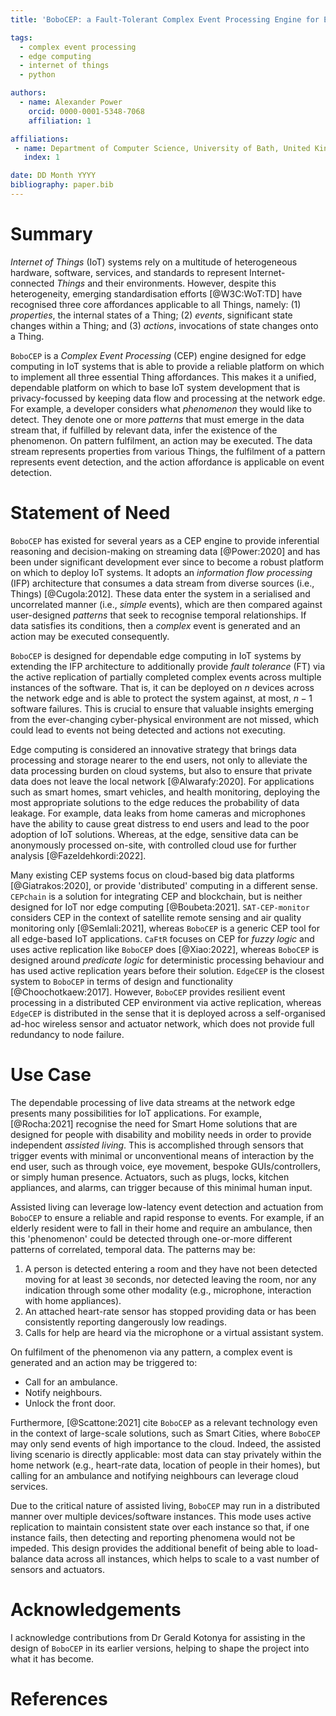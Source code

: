 ```yaml
---
title: 'BoboCEP: a Fault-Tolerant Complex Event Processing Engine for Edge Computing in Internet of Things'

tags:
  - complex event processing
  - edge computing
  - internet of things
  - python

authors:
  - name: Alexander Power
    orcid: 0000-0001-5348-7068
    affiliation: 1

affiliations:
 - name: Department of Computer Science, University of Bath, United Kingdom
   index: 1

date: DD Month YYYY
bibliography: paper.bib
---
```


# Summary

*Internet of Things* (IoT) systems rely on a multitude of heterogeneous hardware, software, services, and standards to represent Internet-connected *Things* and their environments.
However, despite this heterogeneity, emerging standardisation efforts [@W3C:WoT:TD] have recognised three core affordances applicable to all Things, namely:
(1) *properties*, the internal states of a Thing;
(2) *events*, significant state changes within a Thing; and
(3) *actions*, invocations of state changes onto a Thing.

`BoboCEP` is a *Complex Event Processing* (CEP) engine designed for edge computing in IoT systems that is able to provide a reliable platform on which to implement all three essential Thing affordances.
This makes it a unified, dependable platform on which to base IoT system development that is privacy-focussed by keeping data flow and processing at the network edge.
For example, a developer considers what *phenomenon* they would like to detect.
They denote one or more *patterns* that must emerge in the data stream that, if fulfilled by relevant data, infer the existence of the phenomenon.
On pattern fulfilment, an action may be executed.
The data stream represents properties from various Things, the fulfilment of a pattern represents event detection, and the action affordance is applicable on event detection.

# Statement of Need

`BoboCEP` has existed for several years as a CEP engine to provide inferential reasoning and decision-making on streaming data [@Power:2020] and has been under significant development ever since to become a robust platform on which to deploy IoT systems.
It adopts an *information flow processing* (IFP) architecture that consumes a data stream from diverse sources (i.e., Things) [@Cugola:2012].
These data enter the system in a serialised and uncorrelated manner (i.e., *simple* events), which are then compared against user-designed *patterns* that seek to recognise temporal relationships.
If data satisfies its conditions, then a *complex* event is generated and an action may be executed consequently.

`BoboCEP` is designed for dependable edge computing in IoT systems by extending the IFP architecture to additionally provide *fault tolerance* (FT) via the active replication of partially completed complex events across multiple instances of the software.
That is, it can be deployed on $n$ devices across the network edge and is able to protect the system against, at most, $n-1$ software failures.
This is crucial to ensure that valuable insights emerging from the ever-changing cyber-physical environment are not missed, which could lead to events not being detected and actions not executing.

Edge computing is considered an innovative strategy that brings data processing and storage nearer to the end users, not only to alleviate the data processing burden on cloud systems, but also to ensure that private data does not leave the local network [@Alwarafy:2020].
For applications such as smart homes, smart vehicles, and health monitoring, deploying the most appropriate solutions to the edge reduces the probability of data leakage.
For example, data leaks from home cameras and microphones have the ability to cause great distress to end users and lead to the poor adoption of IoT solutions.
Whereas, at the edge, sensitive data can be anonymously processed on-site, with controlled cloud use for further analysis [@Fazeldehkordi:2022].

Many existing CEP systems focus on cloud-based big data platforms [@Giatrakos:2020], or provide 'distributed' computing in a different sense.
`CEPchain` is a solution for integrating CEP and blockchain, but is neither designed for IoT nor edge computing [@Boubeta:2021].
`SAT-CEP-monitor` considers CEP in the context of satellite remote sensing and air quality monitoring only [@Semlali:2021], whereas `BoboCEP` is a generic CEP tool for all edge-based IoT applications.
`CaFtR` focuses on CEP for *fuzzy logic* and uses active replication like `BoboCEP` does [@Xiao:2022], whereas `BoboCEP` is designed around *predicate logic* for deterministic processing behaviour and has used active replication years before their solution.
`EdgeCEP` is the closest system to `BoboCEP` in terms of design and functionality [@Choochotkaew:2017].
However, `BoboCEP` provides resilient event processing in a distributed CEP environment via active replication, whereas `EdgeCEP` is distributed in the sense that it is deployed across a self-organised ad-hoc wireless sensor and actuator network, which does not provide full redundancy to node failure.

# Use Case

The dependable processing of live data streams at the network edge presents many possibilities for IoT applications.
For example, [@Rocha:2021] recognise the need for Smart Home solutions that are designed for people with disability and mobility needs in order to provide independent *assisted living*.
This is accomplished through sensors that trigger events with minimal or unconventional means of interaction by the end user, such as through voice, eye movement, bespoke GUIs/controllers, or simply human presence.
Actuators, such as plugs, locks, kitchen appliances, and alarms, can trigger because of this minimal human input.

Assisted living can leverage low-latency event detection and actuation from `BoboCEP` to ensure a reliable and rapid response to events.
For example, if an elderly resident were to fall in their home and require an ambulance, then this 'phenomenon' could be detected through one-or-more different patterns of correlated, temporal data.
The patterns may be:

1. A person is detected entering a room and they have not been detected moving for at least `30` seconds, nor detected leaving the room, nor any indication through some other modality (e.g., microphone, interaction with home appliances).
2. An attached heart-rate sensor has stopped providing data or has been consistently reporting dangerously low readings.
3. Calls for help are heard via the microphone or a virtual assistant system.

On fulfilment of the phenomenon via any pattern, a complex event is generated and an action may be triggered to:

- Call for an ambulance.
- Notify neighbours.
- Unlock the front door.

Furthermore, [@Scattone:2021] cite `BoboCEP` as a relevant technology even in the context of large-scale solutions, such as Smart Cities, where `BoboCEP` may only send events of high importance to the cloud.
Indeed, the assisted living scenario is directly applicable: most data can stay privately within the home network (e.g., heart-rate data, location of people in their homes), but calling for an ambulance and notifying neighbours can leverage cloud services.

Due to the critical nature of assisted living, `BoboCEP` may run in a distributed manner over multiple devices/software instances.
This mode uses active replication to maintain consistent state over each instance so that, if one instance fails, then detecting and reporting phenomena would not be impeded.
This design provides the additional benefit of being able to load-balance data across all instances, which helps to scale to a vast number of sensors and actuators.

# Acknowledgements

I acknowledge contributions from Dr Gerald Kotonya for assisting in the design of `BoboCEP` in its earlier versions, helping to shape the project into what it has become.

# References
